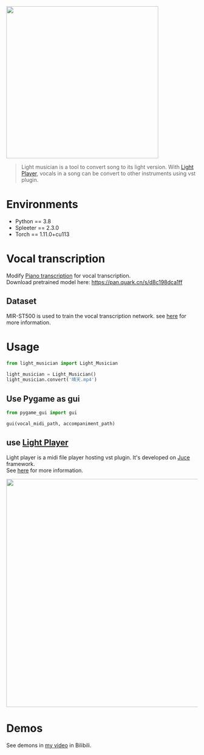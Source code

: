 <img src="https://github.com/ronnnhui/Light-Musician/blob/master/logo.png?raw=true" width = 400>

> Light musician is a tool to convert song to its light version. With [Light Player](https://github.com/ronnnhui/Light-Player), vocals in a song can be convert to other instruments using vst plugin.

# Environments

- Python == 3.8
- Spleeter == 2.3.0
- Torch == 1.11.0+cu113

# Vocal transcription
Modify [Piano transcription](https://github.com/bytedance/piano_transcription) for vocal transcription.<br>
Download pretrained model here: https://pan.quark.cn/s/d8c198dca1ff

## Dataset
MIR-ST500 is used to train the vocal transcription network.
see [here](https://github.com/ronnnhui/Light-Musician/tree/master/vocal_transcription/MIR-ST500_20210206) for more information.

# Usage
```python
from light_musician import Light_Musician

light_musician = Light_Musician()
light_musician.convert('晴天.mp4')
```

## Use Pygame as gui 
```python
from pygame_gui import gui

gui(vocal_midi_path, accompaniment_path)
```


## use [Light Player](https://github.com/ronnnhui/Light-Player)
Light player is a midi file player hosting vst plugin. It's developed on [Juce](https://github.com/juce-framework/JUCE) framework.<br>
See [here](https://github.com/ronnnhui/Light-Player) for more information.

<img src="https://github.com/ronnnhui/Light-Player/blob/master/sceenshot.png?raw=true" width = 600>

# Demos
See demons in [my video](https://www.bilibili.com/video/bv1BY4y1A7W3?vd_source=a9916b35ed8bc012bb6a374a036216cf) in Bilibili.
